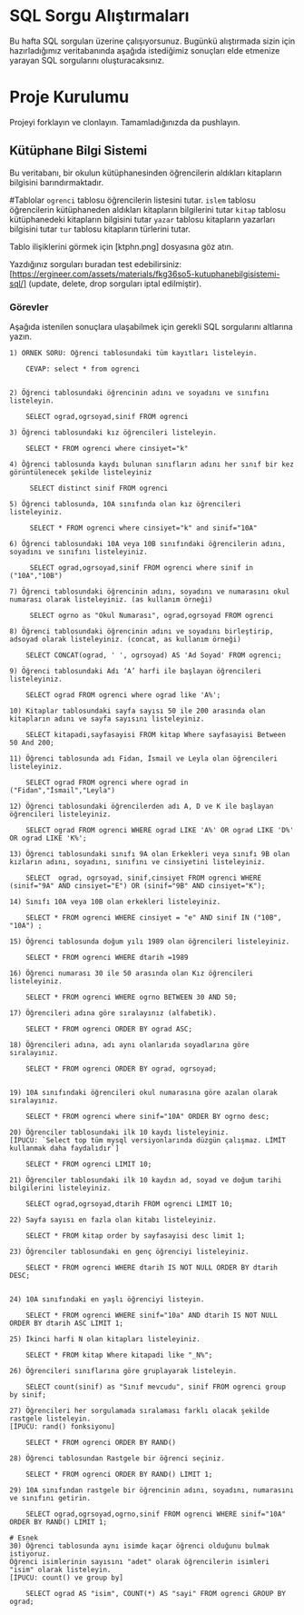 # SQL Sorgu Alıştırmaları

Bu hafta SQL sorguları üzerine çalışıyorsunuz. Bugünkü alıştırmada sizin için hazırladığımız veritabanında aşağıda istediğimiz sonuçları elde etmenize yarayan SQL sorgularını oluşturacaksınız.

# Proje Kurulumu
Projeyi forklayın ve clonlayın. Tamamladığınızda da pushlayın.

## Kütüphane Bilgi Sistemi

Bu veritabanı, bir okulun kütüphanesinden öğrencilerin aldıkları kitapların bilgisini barındırmaktadır.

#Tablolar 
`ogrenci` tablosu öğrencilerin listesini tutar.
`islem` tablosu öğrencilerin kütüphaneden aldıkları kitapların bilgilerini tutar
`kitap` tablosu kütüphanedeki kitapların bilgisini tutar
`yazar` tablosu kitapların yazarları bilgisini tutar
`tur` tablosu kitapların türlerini tutar.

Tablo ilişiklerini görmek için [ktphn.png] dosyasına göz atın.

Yazdığınız sorguları buradan test edebilirsiniz: [https://ergineer.com/assets/materials/fkg36so5-kutuphanebilgisistemi-sql/] (update, delete, drop sorguları iptal edilmiştir).

### Görevler

Aşağıda istenilen sonuçlara ulaşabilmek için gerekli SQL sorgularını altlarına yazın. 


	1) ÖRNEK SORU: Öğrenci tablosundaki tüm kayıtları listeleyin.
	
		CEVAP: select * from ogrenci

	
	2) Öğrenci tablosundaki öğrencinin adını ve soyadını ve sınıfını listeleyin.
	 
	 	SELECT ograd,ogrsoyad,sinif FROM ogrenci
	
	3) Öğrenci tablosundaki kız öğrencileri listeleyin. 
	 
	 	SELECT * FROM ogrenci where cinsiyet="k"
	
	4) Öğrenci tablosunda kaydı bulunan sınıfların adını her sınıf bir kez görüntülenecek şekilde listeleyiniz

		 SELECT distinct sinif FROM ogrenci 
	
	5) Öğrenci tablosunda, 10A sınıfında olan kız öğrencileri listeleyiniz.
	
		 SELECT * FROM ogrenci where cinsiyet="k" and sinif="10A"
	
	6) Öğrenci tablosundaki 10A veya 10B sınıfındaki öğrencilerin adını, soyadını ve sınıfını listeleyiniz.
	
		 SELECT ograd,ogrsoyad,sinif FROM ogrenci where sinif in ("10A","10B")
	
	7) Öğrenci tablosundaki öğrencinin adını, soyadını ve numarasını okul numarası olarak listeleyiniz. (as kullanım örneği)
	
		 SELECT ogrno as "Okul Numarası", ograd,ogrsoyad FROM ogrenci 
	
	8) Öğrenci tablosundaki öğrencinin adını ve soyadını birleştirip, adsoyad olarak listeleyiniz. (concat, as kullanım örneği)
	
		SELECT CONCAT(ograd, ' ', ogrsoyad) AS 'Ad Soyad' FROM ogrenci;
	
	9) Öğrenci tablosundaki Adı ‘A’ harfi ile başlayan öğrencileri listeleyiniz.
	
		SELECT ograd FROM ogrenci where ograd like 'A%';

	10) Kitaplar tablosundaki sayfa sayısı 50 ile 200 arasında olan kitapların adını ve sayfa sayısını listeleyiniz.

		SELECT kitapadi,sayfasayisi FROM kitap Where sayfasayisi Between 50 And 200;

	11) Öğrenci tablosunda adı Fidan, İsmail ve Leyla olan öğrencileri listeleyiniz.

		SELECT ograd FROM ogrenci where ograd in ("Fidan","İsmail","Leyla")
	
	12) Öğrenci tablosundaki öğrencilerden adı A, D ve K ile başlayan öğrencileri listeleyiniz.
	
		SELECT ograd FROM ogrenci WHERE ograd LIKE 'A%' OR ograd LIKE 'D%' OR ograd LIKE 'K%';
	
	13) Öğrenci tablosundaki sınıfı 9A olan Erkekleri veya sınıfı 9B olan kızların adını, soyadını, sınıfını ve cinsiyetini listeleyiniz.
	
		SELECT  ograd, ogrsoyad, sinif,cinsiyet FROM ogrenci WHERE (sinif="9A" AND cinsiyet="E") OR (sinif="9B" AND cinsiyet="K");

	14) Sınıfı 10A veya 10B olan erkekleri listeleyiniz.
	
		SELECT * FROM ogrenci WHERE cinsiyet = "e" AND sinif IN ("10B", "10A") ;

	15) Öğrenci tablosunda doğum yılı 1989 olan öğrencileri listeleyiniz.

		SELECT * FROM ogrenci WHERE dtarih =1989
	
	16) Öğrenci numarası 30 ile 50 arasında olan Kız öğrencileri listeleyiniz.

		SELECT * FROM ogrenci WHERE ogrno BETWEEN 30 AND 50;
	
	17) Öğrencileri adına göre sıralayınız (alfabetik).
	
		SELECT * FROM ogrenci ORDER BY ograd ASC;

	18) Öğrencileri adına, adı aynı olanlarıda soyadlarına göre sıralayınız.

		SELECT * FROM ogrenci ORDER BY ograd, ogrsoyad;
	
	
	19) 10A sınıfındaki öğrencileri okul numarasına göre azalan olarak sıralayınız.

		SELECT * FROM ogrenci where sinif="10A" ORDER BY ogrno desc;
	
	20) Öğrenciler tablosundaki ilk 10 kaydı listeleyiniz.
	[İPUCU: `Select top tüm mysql versiyonlarında düzgün çalışmaz. LİMİT kullanmak daha faydalıdır`]
	
		SELECT * FROM ogrenci LIMIT 10;

	21) Öğrenciler tablosundaki ilk 10 kaydın ad, soyad ve doğum tarihi bilgilerini listeleyiniz.
	
		SELECT ograd,ogrsoyad,dtarih FROM ogrenci LIMIT 10;
	
	22) Sayfa sayısı en fazla olan kitabı listeleyiniz.

		SELECT * FROM kitap order by sayfasayisi desc limit 1;
	
	23) Öğrenciler tablosundaki en genç öğrenciyi listeleyiniz.
	
		SELECT * FROM ogrenci WHERE dtarih IS NOT NULL ORDER BY dtarih DESC; 

	
	24) 10A sınıfındaki en yaşlı öğrenciyi listeyin.

		SELECT * FROM ogrenci WHERE sinif="10a" AND dtarih IS NOT NULL ORDER BY dtarih ASC LIMIT 1; 
	
	25) İkinci harfi N olan kitapları listeleyiniz.
	
		SELECT * FROM kitap Where kitapadi like "_N%";

	26) Öğrencileri sınıflarına göre gruplayarak listeleyin.

		SELECT count(sinif) as "Sınıf mevcudu", sinif FROM ogrenci group by sinif;
	
	27) Öğrencileri her sorgulamada sıralaması farklı olacak şekilde rastgele listeleyin. 
	[İPUCU: rand() fonksiyonu]
	
		SELECT * FROM ogrenci ORDER BY RAND()
	
	28) Öğrenci tablosundan Rastgele bir öğrenci seçiniz.
	
		SELECT * FROM ogrenci ORDER BY RAND() LIMIT 1;

	29) 10A sınıfından rastgele bir öğrencinin adını, soyadını, numarasını ve sınıfını getirin.
	
		SELECT ograd,ogrsoyad,ogrno,sinif FROM ogrenci WHERE sinif="10A" ORDER BY RAND() LIMIT 1;
	
	# Esnek
	30) Öğrenci tablosunda aynı isimde kaçar öğrenci olduğunu bulmak istiyoruz. 
	Öğrenci isimlerinin sayısını "adet" olarak öğrencilerin isimleri "isim" olarak listeleyin. 
	[İPUCU: count() ve group by]

		SELECT ograd AS "isim", COUNT(*) AS "sayi" FROM ogrenci GROUP BY ograd;

